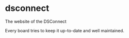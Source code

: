 # dsconnect
The website of the DSConnect

Every board tries to keep it up-to-date and well maintained.
